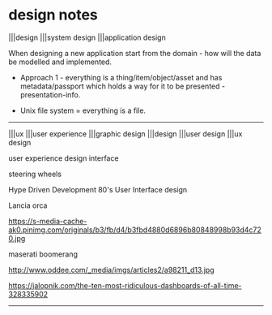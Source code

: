# design notes

|||design
|||system design
|||application design

When designing a new application start from the domain - how will the data be modelled and implemented.

- Approach 1 - everything is a thing/item/object/asset and has metadata/passport which holds a way for it to be presented - presentation-info.

- Unix file system = everything is a file.

---

|||ux |||user experience |||graphic design |||design |||user design |||ux design

user experience design interface

steering wheels

Hype Driven Development 80's User Interface design

Lancia orca

<https://s-media-cache-ak0.pinimg.com/originals/b3/fb/d4/b3fbd4880d6896b80848998b93d4c720.jpg>

maserati boomerang

<http://www.oddee.com/_media/imgs/articles2/a98211_d13.jpg>

<https://jalopnik.com/the-ten-most-ridiculous-dashboards-of-all-time-328335902>

---

